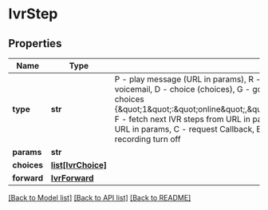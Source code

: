 # IvrStep

## Properties
Name | Type | Description | Notes
------------ | ------------- | ------------- | -------------
**type** | **str** | P - play message (URL in params), R - ring to agent (optional departmentId in params), V - redirect to voicemail, D - choice (choices), G - goto (IVR name in params), T - transfer (optional ivr settings in choices {\&quot;1\&quot;:\&quot;online\&quot;,\&quot;0\&quot;:\&quot;offline\&quot;,\&quot;9\&quot;:\&quot;queue\&quot;}), F - fetch next IVR steps from URL in params, I - wait for DTMF input and then fetch next IVR steps from URL in params, C - request Callback, E - forward to external number, A - call recording turn on, B - call recording turn off | 
**params** | **str** |  | [optional] 
**choices** | [**list[IvrChoice]**](IvrChoice.md) |  | [optional] 
**forward** | [**IvrForward**](IvrForward.md) |  | [optional] 

[[Back to Model list]](../README.md#documentation-for-models) [[Back to API list]](../README.md#documentation-for-api-endpoints) [[Back to README]](../README.md)



